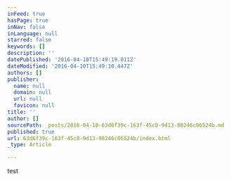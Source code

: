 ```yaml
---
inFeed: true
hasPage: true
inNav: false
inLanguage: null
starred: false
keywords: []
description: ''
datePublished: '2016-04-10T15:49:19.011Z'
dateModified: '2016-04-10T15:49:10.447Z'
authors: []
publisher:
  name: null
  domain: null
  url: null
  favicon: null
title: ''
author: []
sourcePath: _posts/2016-04-10-63d6f39c-163f-45c0-9d13-98246c06524b.md
published: true
url: 63d6f39c-163f-45c0-9d13-98246c06524b/index.html
_type: Article

---
```

test